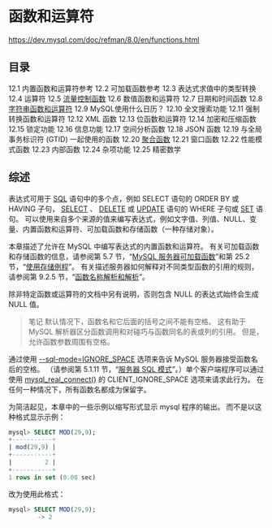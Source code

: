 # 函数和运算符

<https://dev.mysql.com/doc/refman/8.0/en/functions.html>

## 目录

12.1 内置函数和运算符参考
12.2 可加载函数参考
12.3 表达式求值中的类型转换
12.4 运算符
12.5 [流量控制函数](流控制函数.md)
12.6 数值函数和运算符
12.7 日期和时间函数
12.8 [字符串函数和运算符](字符串函数和运算符/字符串函数和运算符.md)
12.9 MySQL使用什么日历？
12.10 全文搜索功能
12.11 强制转换函数和运算符
12.12 XML 函数
12.13 位函数和运算符
12.14 加密和压缩函数
12.15 锁定功能
12.16 信息功能
12.17 空间分析函数
12.18 JSON 函数
12.19 与全局事务标识符 (GTID) 一起使用的函数
12.20 [聚合函数](聚合函数/聚合函数.md)
12.21 窗口函数
12.22 性能模式函数
12.23 内部函数
12.24 杂项功能
12.25 精密数学

## 综述

表达式可用于 [SQL](https://dev.mysql.com/doc/refman/8.0/en/glossary.html#glos_sql) 语句中的多个点，例如 SELECT 语句的 ORDER BY 或 HAVING 子句， [SELECT](https://dev.mysql.com/doc/refman/8.0/en/select.html) 、 [DELETE](https://dev.mysql.com/doc/refman/8.0/en/delete.html) 或 [UPDATE](https://dev.mysql.com/doc/refman/8.0/en/update.html) 语句的 WHERE 子句或 [SET](https://dev.mysql.com/doc/refman/8.0/en/set-variable.html) 语句。 可以使用来自多个来源的值来编写表达式，例如文字值、列值、NULL、变量、内置函数和运算符、可加载函数和存储函数（一种存储对象）。

本章描述了允许在 MySQL 中编写表达式的内置函数和运算符。 有关可加载函数和存储函数的信息，请参阅第 5.7 节，“[MySQL 服务器可加载函数](https://dev.mysql.com/doc/refman/8.0/en/server-loadable-functions.html)”和第 25.2 节，“[使用存储例程](https://dev.mysql.com/doc/refman/8.0/en/stored-routines.html)”。 有关描述服务器如何解释对不同类型函数的引用的规则，请参阅第 9.2.5 节，“[函数名称解析和解析](https://dev.mysql.com/doc/refman/8.0/en/function-resolution.html)”。

除非特定函数或运算符的文档中另有说明，否则包含 NULL 的表达式始终会生成 NULL 值。

> 笔记
默认情况下，函数名和它后面的括号之间不能有空格。 这有助于 MySQL 解析器区分函数调用和对碰巧与函数同名的表或列的引用。 但是，允许函数参数周围有空格。

通过使用 [--sql-mode=IGNORE_SPACE](https://dev.mysql.com/doc/refman/8.0/en/server-options.html#option_mysqld_sql-mode) 选项来告诉 MySQL 服务器接受函数名后的空格。 （请参阅第 5.1.11 节，“[服务器 SQL 模式](https://dev.mysql.com/doc/refman/8.0/en/sql-mode.html)”。）单个客户端程序可以通过使用 [mysql_real_connect()](https://dev.mysql.com/doc/c-api/8.0/en/mysql-real-connect.html) 的 CLIENT_IGNORE_SPACE 选项来请求此行为。 在任何一种情况下，所有函数名都成为保留字。

为简洁起见，本章中的一些示例以缩写形式显示 mysql 程序的输出。 而不是以这种格式显示示例：

```sql
mysql> SELECT MOD(29,9);
+-----------+
| mod(29,9) |
+-----------+
|         2 |
+-----------+
1 rows in set (0.00 sec)
```

改为使用此格式：

```sql
mysql> SELECT MOD(29,9);
        -> 2
```
